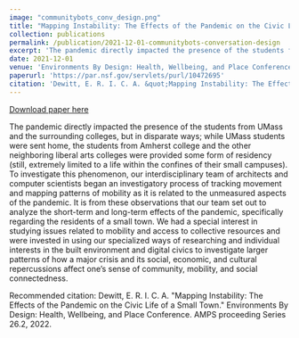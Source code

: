 ```yaml
---
image: "communitybots_conv_design.png"
title: "Mapping Instability: The Effects of the Pandemic on the Civic Life of a Small Town"
collection: publications
permalink: /publication/2021-12-01-communitybots-conversation-design
excerpt: 'The pandemic directly impacted the presence of the students from UMass and the surrounding colleges, but in disparate ways; while UMass students were sent home, the students from Amherst college and the other neighboring liberal arts colleges were provided some form of residency (still, extremely limited to a life within the confines of their small campuses). To investigate this phenomenon, our interdisciplinary team of architects and computer scientists began an investigatory process of tracking movement and mapping patterns of mobility as it is related to the unmeasured aspects of the pandemic. It is from these observations that our team set out to analyze the short-term and long-term effects of the pandemic, specifically regarding the residents of a small town. We had a special interest in studying issues related to mobility and access to collective resources and were invested in using our specialized ways of researching and individual interests in the built environment and digital civics to investigate larger patterns of how a major crisis and its social, economic, and cultural repercussions affect one’s sense of community, mobility, and social connectedness.'
date: 2021-12-01
venue: 'Environments By Design: Health, Wellbeing, and Place Conference'
paperurl: 'https://par.nsf.gov/servlets/purl/10472695'
citation: 'Dewitt, E. R. I. C. A. &quot;Mapping Instability: The Effects of the Pandemic on the Civic Life of a Small Town.&quot; Environments By Design: Health, Wellbeing, and Place Conference. AMPS proceeding Series 26.2, 2022.'
---
```


<a href='https://par.nsf.gov/servlets/purl/10472695'>Download paper here</a>

The pandemic directly impacted the presence of the students from UMass and the surrounding colleges, but in disparate ways; while UMass students were sent home, the students from Amherst college and the other neighboring liberal arts colleges were provided some form of residency (still, extremely limited to a life within the confines of their small campuses). To investigate this phenomenon, our interdisciplinary team of architects and computer scientists began an investigatory process of tracking movement and mapping patterns of mobility as it is related to the unmeasured aspects of the pandemic. It is from these observations that our team set out to analyze the short-term and long-term effects of the pandemic, specifically regarding the residents of a small town. We had a special interest in studying issues related to mobility and access to collective resources and were invested in using our specialized ways of researching and individual interests in the built environment and digital civics to investigate larger patterns of how a major crisis and its social, economic, and cultural repercussions affect one’s sense of community, mobility, and social connectedness.

Recommended citation: Dewitt, E. R. I. C. A. "Mapping Instability: The Effects of the Pandemic on the Civic Life of a Small Town." Environments By Design: Health, Wellbeing, and Place Conference. AMPS proceeding Series 26.2, 2022.